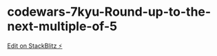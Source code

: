# codewars-7kyu-Round-up-to-the-next-multiple-of-5

[Edit on StackBlitz ⚡️](https://stackblitz.com/edit/js-tk6msn)